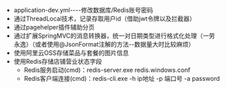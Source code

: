 - application-dev.yml----修改数据库/Redis账号密码
- 通过ThreadLocal技术，记录存取用户id（借助jwt令牌以及拦截器）
- 通过pagehelper插件辅助分页
- 通过扩展SpringMVC的消息转换器，统一对日期类型进行格式化处理（一劳永逸）（或者使用@JsonFormat注解的方法--数据量大时比较麻烦）
- 使用阿里云OSS存储菜品与套餐的图片信息
- 使用Redis存储店铺营业状态字段
	+ Redis服务启动(cmd)：redis-server.exe redis.windows.conf
	+ Redis客户端连接(cmd)：redis-cli.exe -h ip地址 -p 端口号 -a password
